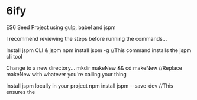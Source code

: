 # 6ify
ES6 Seed Project using gulp, babel and jspm

I recommend reviewing the steps before running the commands...

Install jspm CLI & jspm
    npm install jspm -g //This command installs the jspm cli tool
  
Change to a new directory...
    mkdir makeNew && cd makeNew //Replace makeNew with whatever you're calling your thing

Install jspm locally in your project
    npm install jspm --save-dev //This ensures the 
